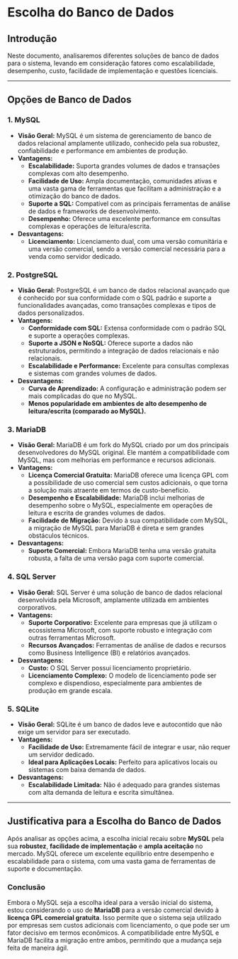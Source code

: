 # Escolha do Banco de Dados

## Introdução

Neste documento, analisaremos diferentes soluções de banco de dados para o sistema, levando em consideração fatores como escalabilidade, desempenho, custo, facilidade de implementação e questões licenciais.

---

## Opções de Banco de Dados

### 1. **MySQL**

- **Visão Geral:** MySQL é um sistema de gerenciamento de banco de dados relacional amplamente utilizado, conhecido pela sua robustez, confiabilidade e performance em ambientes de produção.
- **Vantagens:**
  - **Escalabilidade:** Suporta grandes volumes de dados e transações complexas com alto desempenho.
  - **Facilidade de Uso:** Ampla documentação, comunidades ativas e uma vasta gama de ferramentas que facilitam a administração e a otimização do banco de dados.
  - **Suporte a SQL:** Compatível com as principais ferramentas de análise de dados e frameworks de desenvolvimento.
  - **Desempenho:** Oferece uma excelente performance em consultas complexas e operações de leitura/escrita.
- **Desvantagens:**
  - **Licenciamento:** Licenciamento dual, com uma versão comunitária e uma versão comercial, sendo a versão comercial necessária para a venda como servidor dedicado.

### 2. **PostgreSQL**

- **Visão Geral:** PostgreSQL é um banco de dados relacional avançado que é conhecido por sua conformidade com o SQL padrão e suporte a funcionalidades avançadas, como transações complexas e tipos de dados personalizados.
- **Vantagens:**
  - **Conformidade com SQL:** Extensa conformidade com o padrão SQL e suporte a operações complexas.
  - **Suporte a JSON e NoSQL:** Oferece suporte a dados não estruturados, permitindo a integração de dados relacionais e não relacionais.
  - **Escalabilidade e Performance:** Excelente para consultas complexas e sistemas com grandes volumes de dados.
- **Desvantagens:**
  - **Curva de Aprendizado:** A configuração e administração podem ser mais complicadas do que no MySQL.
  - **Menos popularidade em ambientes de alto desempenho de leitura/escrita (comparado ao MySQL).**

### 3. **MariaDB**

- **Visão Geral:** MariaDB é um fork do MySQL criado por um dos principais desenvolvedores do MySQL original. Ele mantém a compatibilidade com MySQL, mas com melhorias em performance e recursos adicionais.
- **Vantagens:**
  - **Licença Comercial Gratuita:** MariaDB oferece uma licença GPL com a possibilidade de uso comercial sem custos adicionais, o que torna a solução mais atraente em termos de custo-benefício.
  - **Desempenho e Escalabilidade:** MariaDB inclui melhorias de desempenho sobre o MySQL, especialmente em operações de leitura e escrita de grandes volumes de dados.
  - **Facilidade de Migração:** Devido à sua compatibilidade com MySQL, a migração de MySQL para MariaDB é direta e sem grandes obstáculos técnicos.
- **Desvantagens:**
  - **Suporte Comercial:** Embora MariaDB tenha uma versão gratuita robusta, a falta de uma versão paga com suporte comercial.

### 4. **SQL Server**

- **Visão Geral:** SQL Server é uma solução de banco de dados relacional desenvolvida pela Microsoft, amplamente utilizada em ambientes corporativos.
- **Vantagens:**
  - **Suporte Corporativo:** Excelente para empresas que já utilizam o ecossistema Microsoft, com suporte robusto e integração com outras ferramentas Microsoft.
  - **Recursos Avançados:** Ferramentas de análise de dados e recursos como Business Intelligence (BI) e relatórios avançados.
- **Desvantagens:**
  - **Custo:** O SQL Server possui licenciamento proprietário.
  - **Licenciamento Complexo:** O modelo de licenciamento pode ser complexo e dispendioso, especialmente para ambientes de produção em grande escala.

### 5. **SQLite**

- **Visão Geral:** SQLite é um banco de dados leve e autocontido que não exige um servidor para ser executado.
- **Vantagens:**
  - **Facilidade de Uso:** Extremamente fácil de integrar e usar, não requer um servidor dedicado.
  - **Ideal para Aplicações Locais:** Perfeito para aplicativos locais ou sistemas com baixa demanda de dados.
- **Desvantagens:**
  - **Escalabilidade Limitada:** Não é adequado para grandes sistemas com alta demanda de leitura e escrita simultânea.

---

## Justificativa para a Escolha do Banco de Dados

Após analisar as opções acima, a escolha inicial recaiu sobre **MySQL** pela sua **robustez**, **facilidade de implementação** e **ampla aceitação** no mercado. MySQL oferece um excelente equilíbrio entre desempenho e escalabilidade para o sistema, com uma vasta gama de ferramentas de suporte e documentação.

### Conclusão

Embora o MySQL seja a escolha ideal para a versão inicial do sistema, estou considerando o uso de **MariaDB** para a versão comercial devido à **licença GPL comercial gratuita**. Isso permite que o sistema seja utilizado por empresas sem custos adicionais com licenciamento, o que pode ser um fator decisivo em termos econômicos. A compatibilidade entre MySQL e MariaDB facilita a migração entre ambos, permitindo que a mudança seja feita de maneira ágil.